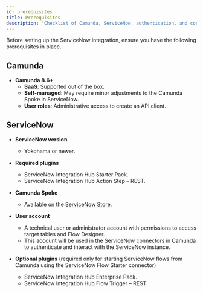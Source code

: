 ```yaml
---
id: prerequisites
title: Prerequisites
description: "Checklist of Camunda, ServiceNow, authentication, and connectivity requirements before integrating Camunda with ServiceNow."
---
```


Before setting up the ServiceNow integration, ensure you have the following prerequisites in place.

## Camunda

- **Camunda 8.6+**
  - **SaaS**: Supported out of the box.
  - **Self-managed**: May require minor adjustments to the Camunda Spoke in ServiceNow.
  - **User roles**: Administrative access to create an API client.

## ServiceNow

- **ServiceNow version**
  - Yokohama or newer.

- **Required plugins**
  - ServiceNow Integration Hub Starter Pack.
  - ServiceNow Integration Hub Action Step – REST.

- **Camunda Spoke**
  - Available on the [ServiceNow Store](https://store.servicenow.com/store/app/aac1b64fc3803290ef46d0af050131d0).

- **User account**
  - A technical user or administrator account with permissions to access target tables and Flow Designer.
  - This account will be used in the ServiceNow connectors in Camunda to authenticate and interact with the ServiceNow instance.

- **Optional plugins** (required only for starting ServiceNow flows from Camunda using the ServiceNow Flow Starter connector)
  - ServiceNow Integration Hub Enterprise Pack.
  - ServiceNow Integration Hub Flow Trigger – REST.
